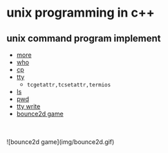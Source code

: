 unix programming in c++
=======================

unix command program implement
-----------------
* [more](src/more)
* [who](src/who)
* [cp](src/cp)
* [tty](src/tty)
    - `tcgetattr,tcsetattr,termios`
* [ls](src/ls)
* [pwd](src/pwd)
* [tty write](src/write)
* [bounce2d game](src/game)
<br/>
<br/>
![bounce2d game](img/bounce2d.gif)
<br/>
<br/>